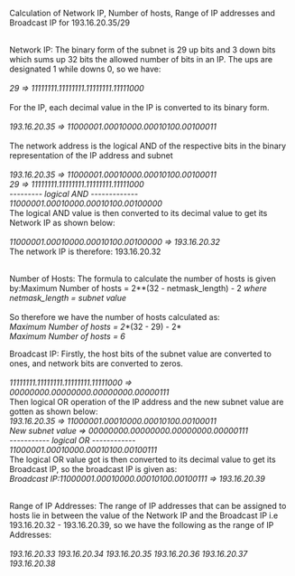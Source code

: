 Calculation of Network IP, Number of hosts, Range of IP addresses and Broadcast IP for 193.16.20.35/29 <br/><br/>

Network IP: The binary form of the subnet is 29 up bits and 3 down bits which sums up 32 bits the allowed number of bits in an IP. The ups are designated 1 while downs 0, so we have:<br/><br/>
*29 => 11111111.11111111.11111111.11111000*<br/><br/>
For the IP, each decimal value in the IP is converted to its binary form.<br/><br/>
*193.16.20.35 => 11000001.00010000.00010100.00100011*<br/><br/>
The network address is the logical AND of the respective bits in the binary representation of the IP address and subnet<br/><br/>
     *193.16.20.35 => 11000001.00010000.00010100.00100011*<br/>
     *29           => 11111111.11111111.11111111.11111000*<br/>
                    *--------- logical AND -------------*<br/>
                     *11000001.00010000.00010100.00100000*<br/>
The logical AND value is then converted to its decimal value to get its Network IP as shown below:<br/><br/>
     *11000001.00010000.00010100.00100000 => 193.16.20.32*<br/>
The network IP is therefore: 193.16.20.32<br/><br/>

Number of Hosts: The formula to calculate the number of hosts is given by:Maximum Number of hosts = 2**(32 - netmask_length) - 2
*where netmask_length = subnet value*<br/><br/>
So therefore we have the number of hosts calculated as:<br/>
     *Maximum Number of hosts = 2**(32 - 29) - 2*<br/>
     *Maximum Number of hosts = 6*<br/>

Broadcast IP: Firstly, the host bits of the subnet value are converted to ones, and network bits are converted to zeros.<br/><br/>
          *11111111.11111111.11111111.11111000 => 00000000.00000000.00000000.00000111*<br/>
Then logical OR operation of the IP address and the new subnet value are gotten as shown below:<br/>
     *193.16.20.35     => 11000001.00010000.00010100.00100011*<br/>
     *New subnet value => 00000000.00000000.00000000.00000111*<br/>
                         *----------- logical OR ------------*<br/>
                         *11000001.00010000.00010100.00100111*<br/>
The logical OR value got is then converted to its decimal value to get its Broadcast IP, so the broadcast IP is given as:<br/>
*Broadcast IP:11000001.00010000.00010100.00100111 => 193.16.20.39*<br/><br/>

Range of IP Addresses: The range of IP addresses that can be assigned to hosts lie in between the value of the Network IP and the Broadcast IP i.e 193.16.20.32 - 193.16.20.39, so we have the following as the range of IP Addresses:<br/><br/>
     *193.16.20.33*
     *193.16.20.34*
     *193.16.20.35*
     *193.16.20.36*
     *193.16.20.37*
     *193.16.20.38*









